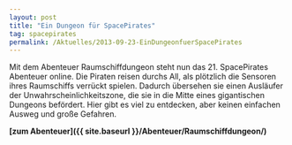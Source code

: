 ```yaml
---
layout: post
title: "Ein Dungeon für SpacePirates"
tag: spacepirates
permalink: /Aktuelles/2013-09-23-EinDungeonfuerSpacePirates
---
```


Mit dem Abenteuer Raumschiffdungeon steht nun das 21. SpacePirates Abenteuer online. Die Piraten reisen durchs All, als plötzlich die Sensoren ihres Raumschiffs verrückt spielen. Dadurch übersehen sie einen Ausläufer der Unwahrscheinlichkeitszone, die sie in die Mitte eines gigantischen Dungeons befördert. Hier gibt es viel zu entdecken, aber keinen einfachen Ausweg und große Gefahren.

**[zum Abenteuer]({{ site.baseurl }}/Abenteuer/Raumschiffdungeon/)**
